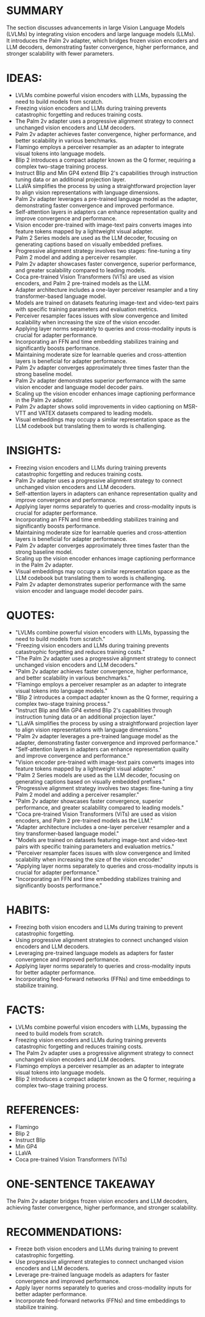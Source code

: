 # SUMMARY
The section discusses advancements in large Vision Language Models (LVLMs) by integrating vision encoders and large language models (LLMs). It introduces the Palm 2v adapter, which bridges frozen vision encoders and LLM decoders, demonstrating faster convergence, higher performance, and stronger scalability with fewer parameters.

# IDEAS:
- LVLMs combine powerful vision encoders with LLMs, bypassing the need to build models from scratch.
- Freezing vision encoders and LLMs during training prevents catastrophic forgetting and reduces training costs.
- The Palm 2v adapter uses a progressive alignment strategy to connect unchanged vision encoders and LLM decoders.
- Palm 2v adapter achieves faster convergence, higher performance, and better scalability in various benchmarks.
- Flamingo employs a perceiver resampler as an adapter to integrate visual tokens into language models.
- Blip 2 introduces a compact adapter known as the Q former, requiring a complex two-stage training process.
- Instruct Blip and Min GP4 extend Blip 2's capabilities through instruction tuning data or an additional projection layer.
- LLaVA simplifies the process by using a straightforward projection layer to align vision representations with language dimensions.
- Palm 2v adapter leverages a pre-trained language model as the adapter, demonstrating faster convergence and improved performance.
- Self-attention layers in adapters can enhance representation quality and improve convergence and performance.
- Vision encoder pre-trained with image-text pairs converts images into feature tokens mapped by a lightweight visual adapter.
- Palm 2 Series models are used as the LLM decoder, focusing on generating captions based on visually embedded prefixes.
- Progressive alignment strategy involves two stages: fine-tuning a tiny Palm 2 model and adding a perceiver resampler.
- Palm 2v adapter showcases faster convergence, superior performance, and greater scalability compared to leading models.
- Coca pre-trained Vision Transformers (ViTs) are used as vision encoders, and Palm 2 pre-trained models as the LLM.
- Adapter architecture includes a one-layer perceiver resampler and a tiny transformer-based language model.
- Models are trained on datasets featuring image-text and video-text pairs with specific training parameters and evaluation metrics.
- Perceiver resampler faces issues with slow convergence and limited scalability when increasing the size of the vision encoder.
- Applying layer norms separately to queries and cross-modality inputs is crucial for adapter performance.
- Incorporating an FFN and time embedding stabilizes training and significantly boosts performance.
- Maintaining moderate size for learnable queries and cross-attention layers is beneficial for adapter performance.
- Palm 2v adapter converges approximately three times faster than the strong baseline model.
- Palm 2v adapter demonstrates superior performance with the same vision encoder and language model decoder pairs.
- Scaling up the vision encoder enhances image captioning performance in the Palm 2v adapter.
- Palm 2v adapter shows solid improvements in video captioning on MSR-VTT and VATEX datasets compared to leading models.
- Visual embeddings may occupy a similar representation space as the LLM codebook but translating them to words is challenging.

# INSIGHTS:
- Freezing vision encoders and LLMs during training prevents catastrophic forgetting and reduces training costs.
- Palm 2v adapter uses a progressive alignment strategy to connect unchanged vision encoders and LLM decoders.
- Self-attention layers in adapters can enhance representation quality and improve convergence and performance.
- Applying layer norms separately to queries and cross-modality inputs is crucial for adapter performance.
- Incorporating an FFN and time embedding stabilizes training and significantly boosts performance.
- Maintaining moderate size for learnable queries and cross-attention layers is beneficial for adapter performance.
- Palm 2v adapter converges approximately three times faster than the strong baseline model.
- Scaling up the vision encoder enhances image captioning performance in the Palm 2v adapter.
- Visual embeddings may occupy a similar representation space as the LLM codebook but translating them to words is challenging.
- Palm 2v adapter demonstrates superior performance with the same vision encoder and language model decoder pairs.

# QUOTES:
- "LVLMs combine powerful vision encoders with LLMs, bypassing the need to build models from scratch."
- "Freezing vision encoders and LLMs during training prevents catastrophic forgetting and reduces training costs."
- "The Palm 2v adapter uses a progressive alignment strategy to connect unchanged vision encoders and LLM decoders."
- "Palm 2v adapter achieves faster convergence, higher performance, and better scalability in various benchmarks."
- "Flamingo employs a perceiver resampler as an adapter to integrate visual tokens into language models."
- "Blip 2 introduces a compact adapter known as the Q former, requiring a complex two-stage training process."
- "Instruct Blip and Min GP4 extend Blip 2's capabilities through instruction tuning data or an additional projection layer."
- "LLaVA simplifies the process by using a straightforward projection layer to align vision representations with language dimensions."
- "Palm 2v adapter leverages a pre-trained language model as the adapter, demonstrating faster convergence and improved performance."
- "Self-attention layers in adapters can enhance representation quality and improve convergence and performance."
- "Vision encoder pre-trained with image-text pairs converts images into feature tokens mapped by a lightweight visual adapter."
- "Palm 2 Series models are used as the LLM decoder, focusing on generating captions based on visually embedded prefixes."
- "Progressive alignment strategy involves two stages: fine-tuning a tiny Palm 2 model and adding a perceiver resampler."
- "Palm 2v adapter showcases faster convergence, superior performance, and greater scalability compared to leading models."
- "Coca pre-trained Vision Transformers (ViTs) are used as vision encoders, and Palm 2 pre-trained models as the LLM."
- "Adapter architecture includes a one-layer perceiver resampler and a tiny transformer-based language model."
- "Models are trained on datasets featuring image-text and video-text pairs with specific training parameters and evaluation metrics."
- "Perceiver resampler faces issues with slow convergence and limited scalability when increasing the size of the vision encoder."
- "Applying layer norms separately to queries and cross-modality inputs is crucial for adapter performance."
- "Incorporating an FFN and time embedding stabilizes training and significantly boosts performance."

# HABITS:
- Freezing both vision encoders and LLMs during training to prevent catastrophic forgetting.
- Using progressive alignment strategies to connect unchanged vision encoders and LLM decoders.
- Leveraging pre-trained language models as adapters for faster convergence and improved performance.
- Applying layer norms separately to queries and cross-modality inputs for better adapter performance.
- Incorporating feed-forward networks (FFNs) and time embeddings to stabilize training.

# FACTS:
- LVLMs combine powerful vision encoders with LLMs, bypassing the need to build models from scratch.
- Freezing vision encoders and LLMs during training prevents catastrophic forgetting and reduces training costs.
- The Palm 2v adapter uses a progressive alignment strategy to connect unchanged vision encoders and LLM decoders.
- Flamingo employs a perceiver resampler as an adapter to integrate visual tokens into language models.
- Blip 2 introduces a compact adapter known as the Q former, requiring a complex two-stage training process.

# REFERENCES:
- Flamingo
- Blip 2
- Instruct Blip
- Min GP4
- LLaVA
- Coca pre-trained Vision Transformers (ViTs)
  
# ONE-SENTENCE TAKEAWAY
The Palm 2v adapter bridges frozen vision encoders and LLM decoders, achieving faster convergence, higher performance, and stronger scalability.

# RECOMMENDATIONS:
- Freeze both vision encoders and LLMs during training to prevent catastrophic forgetting.
- Use progressive alignment strategies to connect unchanged vision encoders and LLM decoders.
- Leverage pre-trained language models as adapters for faster convergence and improved performance.
- Apply layer norms separately to queries and cross-modality inputs for better adapter performance.
- Incorporate feed-forward networks (FFNs) and time embeddings to stabilize training.
